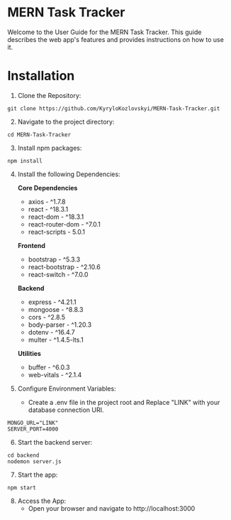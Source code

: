 # MERN Task Tracker
Welcome to the User Guide for the MERN Task Tracker. This guide describes the web app's features and provides instructions on how to use it.

# Installation
1. Clone the Repository:
```
git clone https://github.com/KyryloKozlovskyi/MERN-Task-Tracker.git
```
2. Navigate to the project directory:
```
cd MERN-Task-Tracker
```
3. Install npm packages:
```
npm install
```
4. Install the following Dependencies:

    **Core Dependencies**
    * axios - ^1.7.8
    * react - ^18.3.1
    * react-dom - ^18.3.1
    * react-router-dom - ^7.0.1
    * react-scripts - 5.0.1

    **Frontend**
    * bootstrap - ^5.3.3
    * react-bootstrap - ^2.10.6
    * react-switch - ^7.0.0

    **Backend**
    * express - ^4.21.1
    * mongoose - ^8.8.3
    * cors - ^2.8.5
    * body-parser - ^1.20.3
    * dotenv - ^16.4.7
    * multer - ^1.4.5-lts.1

    **Utilities**
    * buffer - ^6.0.3
    * web-vitals - ^2.1.4


5. Configure Environment Variables:
    * Create a .env file in the project root and Replace "LINK" with your database connection URI.
```
MONGO_URL="LINK"
SERVER_PORT=4000
```

6. Start the backend server:
```
cd backend
nodemon server.js
```
7. Start the app:
```
npm start
```

8. Access the App: 
    * Open your browser and navigate to http://localhost:3000
